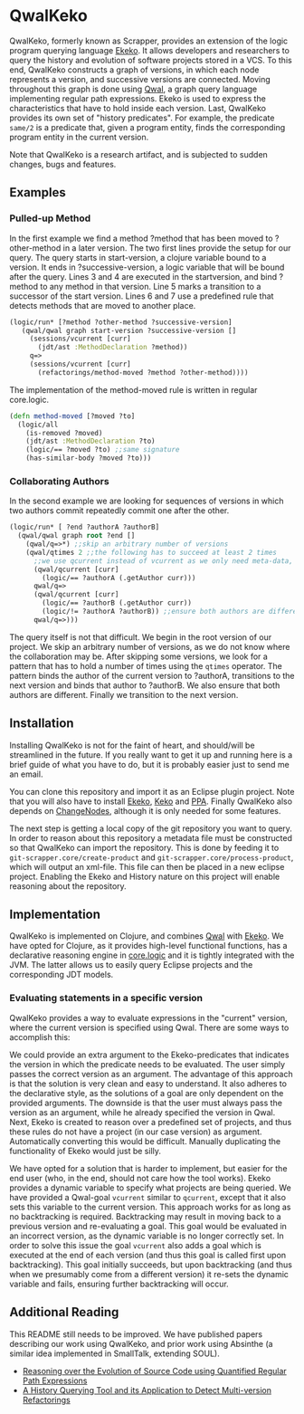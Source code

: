 # QwalKeko

QwalKeko, formerly known as Scrapper, provides an extension of the logic program querying language [Ekeko](https://github.com/cderoove/damp.ekeko).
It allows developers and researchers to query the history and evolution of software projects stored in a VCS. 
To this end, QwalKeko constructs a graph of versions, in which each node represents a version, and successive versions are connected. Moving throughout this graph
is done using [Qwal](https://github.com/ReinoutStevens/damp.qwal), a graph query language implementing regular path expressions.
Ekeko is used to express the characteristics that have to hold inside each version. Last, QwalKeko provides its own set of "history predicates". For example,
the predicate ``same/2`` is a predicate that, given a program entity, finds the corresponding program entity in the current version.

Note that QwalKeko is a research artifact, and is subjected to sudden changes, bugs and features.


## Examples

### Pulled-up Method
In the first example we find a method ?method that has been moved to ?other-method in a later version. The two first lines provide the setup for our query.
The query starts in start-version, a clojure variable bound to a version. It ends in ?successive-version, a logic variable that will be bound after the query.
Lines 3 and 4 are executed in the startversion, and bind ?method to any method in that version. Line 5 marks a transition to a successor of the start version.
Lines 6 and 7 use a predefined rule that detects methods that are moved to another place.

````clojure
(logic/run* [?method ?other-method ?successive-version]
   (qwal/qwal graph start-version ?successive-version []
     (sessions/vcurrent [curr] 
       (jdt/ast :MethodDeclaration ?method))
     q=>
     (sessions/vcurrent [curr]
       (refactorings/method-moved ?method ?other-method))))
````

The implementation of the method-moved rule is written in regular core.logic.

````clojure
(defn method-moved [?moved ?to]
  (logic/all
    (is-removed ?moved)
    (jdt/ast :MethodDeclaration ?to)
    (logic/== ?moved ?to) ;;same signature
    (has-similar-body ?moved ?to)))
````

### Collaborating Authors
In the second example we are looking for sequences of versions in which two authors commit repeatedly commit one after the other. 


````clojure
(logic/run* [ ?end ?authorA ?authorB]
  (qwal/qwal graph root ?end []
    (qwal/q=>*) ;;skip an arbitrary number of versions
    (qwal/qtimes 2 ;;the following has to succeed at least 2 times
      ;;we use qcurrent instead of vcurrent as we only need meta-data, for which we dont have to checkout the version
      (qwal/qcurrent [curr] 
        (logic/== ?authorA (.getAuthor curr)))
      qwal/q=>
      (qwal/qcurrent [curr]
        (logic/== ?authorB (.getAuthor curr))
        (logic/!= ?authorA ?authorB)) ;;ensure both authors are different
      qwal/q=>)))
````

The query itself is not that difficult. We begin in the root version of our project.
We skip an arbitrary number of versions, as we do not know where the collaboration may be.
After skipping some versions, we look for a pattern that has to hold a number of times using the `qtimes` operator.
The pattern binds the author of the current version to ?authorA, transitions to the next version and binds that author to ?authorB.
We also ensure that both authors are different. Finally we transition to the next version.

## Installation
Installing QwalKeko is not for the faint of heart, and should/will be streamlined in the future. If you really want to get it up and running here is a brief guide
of what you have to do, but it is probably easier just to send me an email.

You can clone this repository and import it as an Eclipse plugin project. Note that you will also have to install [Ekeko](https://github.com/cderoove/damp.ekeko/),
[Keko](https://github.com/ReinoutStevens/damp.keko) and [PPA](http://www.sable.mcgill.ca/ppa/).
Finally QwalKeko also depends on [ChangeNodes](https://github.com/ReinoutStevens/ChangeNodes), although it is only needed for some features.

The next step is getting a local copy of the git repository you want to query. In order to reason about this repository a metadata file must be constructed so that QwalKeko
can import the repository. This is done by feeding it to `git-scrapper.core/create-product` and `git-scrapper.core/process-product`, which will output an xml-file. This file can
then be placed in a new eclipse project. Enabling the Ekeko and History nature on this project will enable reasoning about the repository.


## Implementation
QwalKeko is implemented on Clojure, and combines [Qwal](https://github.com/ReinoutStevens/damp.qwal) with [Ekeko](https://github.com/cderoove/damp.ekeko).
We have opted for Clojure, as it provides high-level functional functions, has a declarative reasoning engine in [core.logic](https://github.com/clojure/core.logic)
and it is tightly integrated with the JVM. The latter allows us to easily query Eclipse projects and the corresponding JDT models.


### Evaluating statements in a specific version
QwalKeko provides a way to evaluate expressions in the "current" version, where the current version is specified using Qwal.
There are some ways to accomplish this:

We could provide an extra argument to the Ekeko-predicates that indicates the version in which the predicate needs to be evaluated.
The user simply passes the correct version as an argument.
The advantage of this approach is that the solution is very clean and easy to understand.
It also adheres to the declarative style, as the solutions of a goal are only dependent on the provided arguments.
The downside is that the user must always pass the version as an argument, while he already specified the version in Qwal.
Next, Ekeko is created to reason over a predefined set of projects, and thus these rules do not have a project (in our case version) as argument.
Automatically converting this would be difficult. Manually duplicating the functionality of Ekeko would just be silly.


We have opted for a solution that is harder to implement, but easier for the end user (who, in the end, should not care how the tool works).
Ekeko provides a dynamic variable to specify what projects are being queried. We have provided a Qwal-goal `vcurrent` similar to `qcurrent`,
except that it also sets this variable to the current version. This approach works for as long as no backtracking is required.
Backtracking may result in moving back to a previous version and re-evaluating a goal. This goal would be evaluated in an incorrect version,
as the dynamic variable is no longer correctly set. In order to solve this issue the goal `vcurrent` also adds a goal which is executed at the end
of each version (and thus this goal is called first upon backtracking). This goal initially succeeds, but upon backtracking
(and thus when we presumably come from a different version) it re-sets the dynamic variable and fails, ensuring further backtracking will occur.
 



## Additional Reading
This README still needs to be improved. We have published papers describing our work using QwalKeko, and prior work using Absinthe (a similar idea implemented in SmallTalk, extending SOUL).


* [Reasoning over the Evolution of Source Code using Quantified Regular Path Expressions](http://soft.vub.ac.be/Publications/2011/vub-soft-tr-11-13.pdf)
* [A History Querying Tool and its Application to Detect Multi-version Refactorings](http://soft.vub.ac.be/Publications/2013/vub-soft-tr-13-02.pdf)